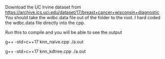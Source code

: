 Download the UC Irvine dataset from https://archive.ics.uci.edu/dataset/17/breast+cancer+wisconsin+diagnostic 
You should take the wdbc.data file out of the folder to the root. I hard coded the wdbc.data file directly into the cpp. 

Run this to compile and you will be able to see the output

g++ -std=c++17 knn_naive.cpp
./a.out

g++ -std=c++17 knn_kdtree.cpp
./a.out

